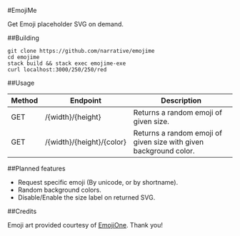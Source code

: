 #EmojiMe

Get Emoji placeholder SVG on demand.

##Building

```
git clone https://github.com/narrative/emojime
cd emojime
stack build && stack exec emojime-exe
curl localhost:3000/250/250/red
```


##Usage

| Method | Endpoint | Description
|---|---|---|
| GET | /{width}/{height} | Returns a random emoji of given size.
| GET | /{width}/{height}/{color}| Returns a random emoji of given size with given background color.

##Planned features

- Request specific emoji (By unicode, or by shortname).
- Random background colors.
- Disable/Enable the size label on returned SVG.

##Credits

Emoji art provided courtesy of [EmojiOne](http://emojione.com/). Thank you!

